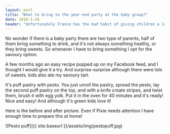 ```yaml
---
layout: post
title: "What to bring to the year-end party at the baby group?"
date: 2018-1-24
header: "Unfortunately France has the bad habit of giving children a lot's of sugar. Whenever they think about the afternoon goûter, they think about sweets, chocolate or something filled with artificial ingredients. Whenever they see Pixie eating dried fruits or a banana or a savoury cracker as an afternoon treat they are very surprised."
---
```

No wonder if there is a baby party there are two type of parents, half of them bring something to drink, and it's not always something healthy, or they bring sweets. So whenever I have to bring something I opt for the savoury option.

A few months ago an easy recipe popped up on my Facebook feed, and I thought I would give it a try. And surprise-surprise although there were lots of sweets. kids also ate my savoury tart.

It's puff pastry with pesto. You just unroll the pastry, spread the pesto, lay the second puff pastry on the top, and with a knife create stripes, and twist them, brush it with egg yolk. Put it in the oven for 40 minutes and it's ready! Nice and easy! And although it's green kids love it!

Here is the before and after picture. Even if Pixie needs attention I have enough time to prepare this at home!

![Pesto puff]({{ site.baseurl }}/assets/img/pestopuff.jpg)
